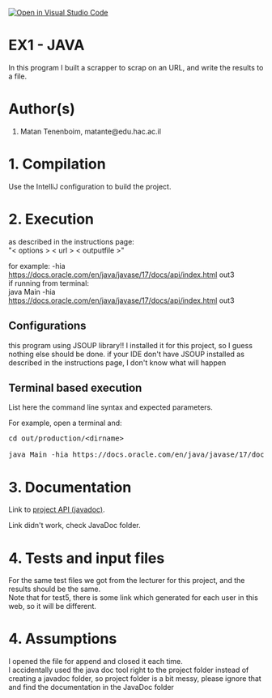 [![Open in Visual Studio Code](https://classroom.github.com/assets/open-in-vscode-f059dc9a6f8d3a56e377f745f24479a46679e63a5d9fe6f495e02850cd0d8118.svg)](https://classroom.github.com/online_ide?assignment_repo_id=7320627&assignment_repo_type=AssignmentRepo)
# EX1 - JAVA
In this program I built a scrapper to scrap on an URL, and write the results to a file.

<h1>Author(s)</h1>
<ol>
<li>Matan Tenenboim, matante@edu.hac.ac.il</li>
</ol>

<h1>1. Compilation</h1>
<p>Use the IntelliJ configuration to build the project.</p>

<h1>2. Execution</h1>
<p>as described in the instructions page:<br>
"&lt options &gt &lt url &gt &lt outputfile &gt"<br>

for example:
-hia https://docs.oracle.com/en/java/javase/17/docs/api/index.html out3 <br>
if running from terminal:<br>
java Main -hia https://docs.oracle.com/en/java/javase/17/docs/api/index.html out3

</p>
<h2>Configurations</h2>
<p>this program using JSOUP library!! I installed it for this project, so I guess nothing else should be done. if your IDE don't have JSOUP installed as described in the instructions page, I don't know what will happen</p>
<h2>Terminal based execution</h2>
<p>List here the command line syntax and expected parameters.</p>
<p>For example, open a terminal and:</p>
<pre>
cd out/production/&lt;dirname&gt;<br/>
java Main -hia https://docs.oracle.com/en/java/javase/17/docs/api/index.html out3
</pre>
<h1>3. Documentation</h1>
<p>Link to <a href="#">project API (javadoc)</a>.</p>
Link didn't work, check JavaDoc folder.

<h1>4. Tests and input files</h1>
<p>
For the same test files we got from the lecturer for this project, and the results should be the same.<br>
Note that for test5, there is some link which generated for each user in this web, so it will be different.

</p>
<h1>4. Assumptions</h1>
<p>
  I opened the file for append and closed it each time.<br>
  I accidentally used the java doc tool right to the project folder instead of creating a javadoc folder, so project folder is a bit messy, please ignore that and find the documentation in the JavaDoc folder
</p>
